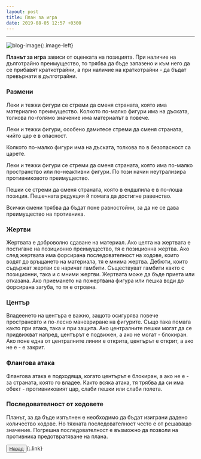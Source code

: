 ```yaml
---
layout: post
title: План за игра
date: 2019-08-05 12:57 +0300
---
```


---
![blog-image]({{site.baseurl}}/images/blog-11.jpg){:.image-left}

<p><b>Планът за игра</b> зависи от оценката на позицията. При наличие на дълготрайно преимущество, то трябва да бъде запазено и към него да се прибавят краткотрайни, а при наличие на краткотрайни - да бъдат превърнати в дълготрайни.</p>
<h3>Размени</h3>
<p>Леки и тежки фигури се стреми да сменя страната, която има материално преимущество. Колкото по-малко фигури има на дъската, толкова по-голямо значение има материалът в повече.</p>
<p>Леки и тежки фигури, особено дамитесе стреми да сменя страната, чийто цар е в опасност.</p> <p>Колкото по-малко фигури има на дъската, толкова по в безопасност са царете.</p>
<p>Леки и тежки фигури се стреми да сменя страната, която има по-малко пространство или по-неактивни фигури. По този начин неутрализира противниковото преимущество.</p>
<p>Пешки се стреми да сменя страната, която в ендшпила е в по-лоша позиция. Пешечната редукция й помага да достигне равенство.</p>
<p>Всички смени трябва да бъдат поне равностойни, за да не се дава преимущество на противника.</p>
<h3>Жертви</h3>
<p>Жертвата е доброволно сдаване на материал. Ако целта на жертвата е постигане на позиционно преимущество, тя е позиционна жертва. Ако след жертвата има форсирана последователност на ходове, които водят до връщането на материала, тя е мнима жертва. Дебюти, които съдържат жертви се наричат гамбити. Съществуват гамбити както с позиционни, така и с мними жертви. Жертвата може да бъде приета или отказана. Ако приемането на пожертвана фигура или пешка води до форсирана загуба, то тя е отровна.</p>
<h3>Център</h3>
<p>Владеенето на центъра е важно, защото осигурява повече пространсвто и по-лесно маневриране на фигурите. Също така помага както при атака, така и при защита. Ако централните пешки могат да се придвижват напред, центърът е подвижен, а ако не могат - блокиран. Ако поне една от централните линии е открита, центърът е открит, а ако не е - е закрит.</p>
<h3>Флангова атака</h3>
<p>Флангова атака е подходяща, когато центърът е блокиран, а ако не е - за страната, която го владее. Както всяка атака, тя трябва да си има обект - противниковият цар, слаби пешки или слаби полета.</p>
<h3>Последователност от ходовете</h3>
<p>Планът, за да бъде изпълнен е необходимо да бъдат изиграни дадено количество ходове. Но тяхната последователност често е от решаващо значение. Погрешна последователност е възможно да позволи на противника предотвратяване на плана.</p>

<button><a href="{{site.baseurl}}/blog/">Назад</a></button>{:.link}
